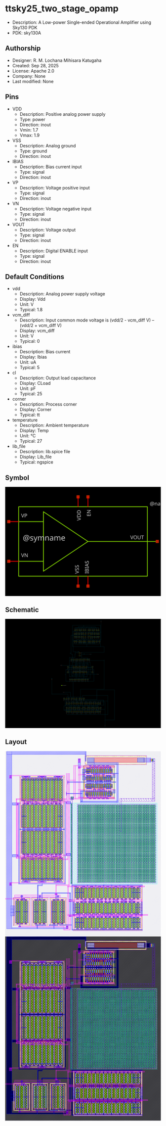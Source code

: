 # ttsky25_two_stage_opamp

- Description: A Low-power Single-ended Operational Amplifier using Sky130 PDK
- PDK: sky130A

## Authorship

- Designer: R. M. Lochana Mihisara Katugaha
- Created: Sep 28, 2025
- License: Apache 2.0
- Company: None
- Last modified: None

## Pins

- VDD
  + Description: Positive analog power supply
  + Type: power
  + Direction: inout
  + Vmin: 1.7
  + Vmax: 1.9
- VSS
  + Description: Analog ground
  + Type: ground
  + Direction: inout
- IBIAS
  + Description: Bias current input
  + Type: signal
  + Direction: inout
- VP
  + Description: Voltage positive input
  + Type: signal
  + Direction: inout
- VN
  + Description: Voltage negative input
  + Type: signal
  + Direction: inout
- VOUT
  + Description: Voltage output
  + Type: signal
  + Direction: inout
- EN
  + Description: Digital ENABLE input
  + Type: signal
  + Direction: inout

## Default Conditions

- vdd
  + Description: Analog power supply voltage
  + Display: Vdd
  + Unit: V
  + Typical: 1.8
- vcm_diff
  + Description: Input common mode voltage is (vdd/2 - vcm_diff V) – (vdd/2 + vcm_diff V)
  + Display: vcm_diff
  + Unit: V
  + Typical: 0
- ibias
  + Description: Bias current
  + Display: Ibias
  + Unit: uA
  + Typical: 5
- cl
  + Description: Output load capacitance
  + Display: CLoad
  + Unit: pF
  + Typical: 25
- corner
  + Description: Process corner
  + Display: Corner
  + Typical: tt
- temperature
  + Description: Ambient temperature
  + Display: Temp
  + Unit: °C
  + Typical: 27
- lib_file
  + Description: lib.spice file
  + Display: Lib_file
  + Typical: ngspice

## Symbol

![Symbol of ttsky25_two_stage_opamp](ttsky25_two_stage_opamp_symbol.svg)

## Schematic

![Schematic of ttsky25_two_stage_opamp](ttsky25_two_stage_opamp_schematic.svg)

## Layout

![Layout of ttsky25_two_stage_opamp with white background](ttsky25_two_stage_opamp_w.png)
![Layout of ttsky25_two_stage_opamp with black background](ttsky25_two_stage_opamp_b.png)
